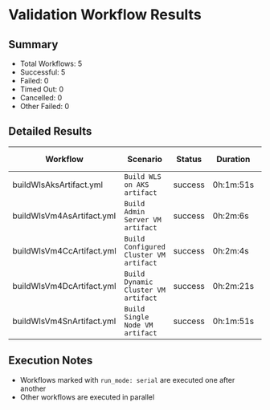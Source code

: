 # Validation Workflow Results

## Summary
- Total Workflows: 5
- Successful: 5
- Failed: 0
- Timed Out: 0
- Cancelled: 0
- Other Failed: 0

## Detailed Results

| Workflow | Scenario | Status | Duration | Run URL |
|----------|----------|---------|-----------|----------|
| buildWlsAksArtifact.yml | `Build WLS on AKS artifact` | success | 0h:1m:51s | [View Run](https://github.com/oracle/weblogic-azure/actions/runs/18515965160) |
| buildWlsVm4AsArtifact.yml | `Build Admin Server VM artifact` | success | 0h:2m:6s | [View Run](https://github.com/oracle/weblogic-azure/actions/runs/18515967245) |
| buildWlsVm4CcArtifact.yml | `Build Configured Cluster VM artifact` | success | 0h:2m:4s | [View Run](https://github.com/oracle/weblogic-azure/actions/runs/18515969062) |
| buildWlsVm4DcArtifact.yml | `Build Dynamic Cluster VM artifact` | success | 0h:2m:21s | [View Run](https://github.com/oracle/weblogic-azure/actions/runs/18515970822) |
| buildWlsVm4SnArtifact.yml | `Build Single Node VM artifact` | success | 0h:1m:51s | [View Run](https://github.com/oracle/weblogic-azure/actions/runs/18515972557) |


## Execution Notes
- Workflows marked with `run_mode: serial` are executed one after another
- Other workflows are executed in parallel
